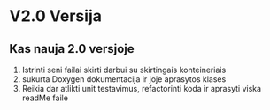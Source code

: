 # V2.0 Versija
## Kas nauja 2.0 versjoje
1. Istrinti seni failai skirti darbui su skirtingais konteineriais
2. sukurta Doxygen dokumentacija ir joje aprasytos klases
3. Reikia dar atlikti unit testavimus, refactorinti koda ir aprasyti viska readMe faile
